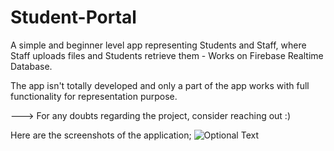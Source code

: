 # Student-Portal
A simple and beginner level app representing Students and Staff, where Staff uploads files and Students retrieve them - Works on Firebase Realtime Database.

The app isn't totally developed and only a part of the app works with full functionality for representation purpose.

---> For any doubts regarding the project, consider reaching out :)

Here are the screenshots of the application;
![Optional Text](../master/Images/Branch.jpg)
